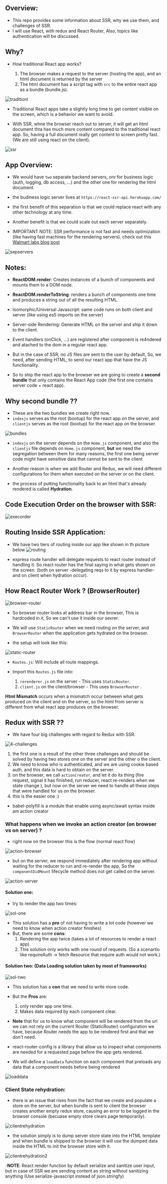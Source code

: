 ## Overview: 

  - This repo provides some information about SSR, why we use them, and challenges of SSR.
  - I will use React, with redux and React Router, Also, topics like authentication will be discussed.

## Why?

  - How traditional React app works?

    1. The browser makes a request to the server (hosting the app), and an html document is returned by the server
    2. The html document has a script tag with `src` to the entire react app as a bundle (bundle.js).

  ![traditionl](./pics/typical-react.png)

  - Traditional React apps take a slightly long time to get content visible on the screen, which is a behavior we want to avoid.

  - With SSR, whne the browser reach out to server, it will get an html document thta has much more content compared to the traditional react app. So, having a full document really get content to screen pretty fast. (We are still using react on the client).

  ![ssr](./pics/ssr-react.png)

## App Overview:

  - We would have `two` separate backend servers, onr for business logic (auth, logging, db access, ...) and the other one for rendering the html document.

  - the budiness logic server lives at `https://react-ssr-api.herokuapp.com/`

  -  the first benefit of this separation is that we could replace react with any other technology at any time.

  - Another benefit is that we could scale out each server separately.

  - IMPORTANT NOTE: SSR performance is not fast and needs optimization (like having fast machines for the rendering servers). check out this [Walmart labs blog post](https://medium.com/walmartglobaltech/using-electrode-to-improve-react-server-side-render-performance-by-up-to-70-e43f9494eb8b) 

  ![sepservers](./pics/sep-servers.png)

## Notes: 

  - **ReactDOM.render**: Creates instances of a bunch of components and mounts them to a DOM node.
  - **ReactDOM.renderToString**: renders a bunch of components one time and produces a string out of all the resulting HTML.

  - Isomorphic/Universal Javascript: same code runs on both client and server (like using es5 imports on the server)
  - Server-side Rendering: Generate HTML on the server and ship it down to the client.

  - Event handlers (onClick, ...) are registered after component is re4ndered and atached to the dom in a regular react app.
  - But in the case of SSR, no JS files are sent to the user by default, So, we need, after sending HTML, to send our react app that have the JS functionality.

  - So to ship the react app to the browser we are going to create a **second bundle** that only contains the React App code (the first one contains server code + react app).

  ## Why second bundle ??

  - These are the two bundles we create right now.
  - `indexjs` serves as the root (bootup) for the react app on the server, and `clientjs` serves as the root (bootup) for the react app on the browser.

  ![bundles](./pics/two-bundles.png)

  - `indexjs` on the server depends on the `Home.js` component, and also  the `clientjs` file depends on `Home.js` component, **but** we need the segregation between them for many reasons, the first one being server code might have sensitive data that cannot be sent to the client

  - Another reason is when we add Router and Redux, we will need different configurations for them when executed on the server or on the client.

  - the process of putting functionality back to an html that's already rendered is called **Hydration**.

  Code Execution Order on the browser with SSR:
  -----

  ![execorder](./pics/exec-order.png)

## Routing Inside SSR Application:

  - We have two tiers of routing inside our app like shown in th picture below
  ![routing](./pics/routing.png)

  - express route handler will delegate  requests to react router instead of handling it. So react router has the final saying in what gets shown on the screen. (both on server -delegating reqs to it by express handler- and on client when hydration occur).

  ## How React Router Work ? (BrowserRouter)

  ![browser-router](./pics/browser-router.png)

  - So browser router looks at address bar in the browser, This is hardcoded in it, So we can't use it inside our sevrer.

  - We will use `StaticRouter` when we need routing on the server, and `BrowserRouter` when the application gets hydrated on the browser.

  - the setup will look like this:

  ![static-router](./pics/static-router.png)

  - `Routes.js`: Will include all route mappings.
  - Import this `Routes.js` file into:

    1. `rerenderer.js` on the server - This uses `StaticRouter`.
    2. `client.js` on the client/browser - This uses `BrowserRouter` .

**Html Mismatch** occurs when a mismatch occur between what gets produced on the client and on the server, so the html from server is different from what react app produces on the browser.

  ## Redux with SSR ??

  - We have four big challenges with regard to Redux with SSR.

  ![4-challenges](./pics/4-challenges.png)

  1. the first one is a result of the other three challenges and should be solved by having two stores one on the server and the other o the client.
  2. We need to know who is authenticated, and we are using cookie based auth, and this data is hard to obtain on the server.
  3. on the browser, we call `actionCreator`, and let it do its thing (fire request, signal it has finished, run reducer, react re-renders when we state change ), but now on the server we need to handle all these steps that were handled for us on the browser.
  4. this is the easier one :)


  - babel-polyfill is a module that enable using async/await syntax inside am action creator

  ### What happens when we invoke an action creator (on browser vs on server) ?

  - right now on the browser this is the flow (normal react flow)

  ![action-browser](./pics/action-creator-browser.png)

  - but on the server, we respond immediately after rendering app without waiting for the reducer to run and re-render the app, So the `componentDidMount` lifecycle method does not get called on the server.

  ![action-server](./pics/action-creator-server.png)

  #### Solution one:

  - try to render the app two times:

  ![sol-one](./pics/sol-one.png)

  - This solution has a **pro** of not having to write a lot code (however we need to know when action creator finishes)
  - But, there are some **cons**: 
    1. Rendering the app twice (takes a lot of resources to render a react app)
    2. This solution only works with one round of requests. (So a scenartio like requireAuth -> fetch Resource that require auth would not work.)



  #### Solution two: (Data Loading solution taken by most of frameworks)

  ![sol-two](./pics/sol-two.png)

  - This solution has a **con** that we need to write more code.
  - But the **Pros** are:
    1. only render app one time.
    2. Makes data required by each component clear.

  - **Note** that for us to know what component will be rendered from the url we can not rely on the current Router (StaticRouter) configuration we have, because Router needs the app to be rendered first and that we don't need.

  - react-router-config is a library that allow us to inspect what components are needed for a requested page before the app gets rendered.

  - We will define a `loadData` function on each component that preloads any data that a component needs before being rendered

  ![loaddata](./pics/load-data.png)

  ### Client State rehydration:

  - there is an issue that rises from the fact that we create and populate a store on the server, but when bundle is sent to client the browser creates another empty redux store, causing an error to be logged in the browser console (becuase empty store clears page temporarily).

  ![clientrehydration](./pics/client-state-rehyration.png)

  - the solution simply is to dump server store state into the HTML template and when bundle is shipped to the browser it will use the dumped data inside the HTML to init the browser store with it.

  ![clientrehydration2](./pics/client-state-rehyration2.png)

  -**NOTE**: React render function by default serialize and sanitize user input, but in case of SSR we are sending content as string without sanitizing anything (Use serialize-javascript instead of json.stringfy)


